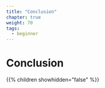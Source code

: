 ```yaml
---
title: "Conclusion"
chapter: true
weight: 70
tags:
  - beginner
---
```


# Conclusion

{{% children showhidden="false" %}}
